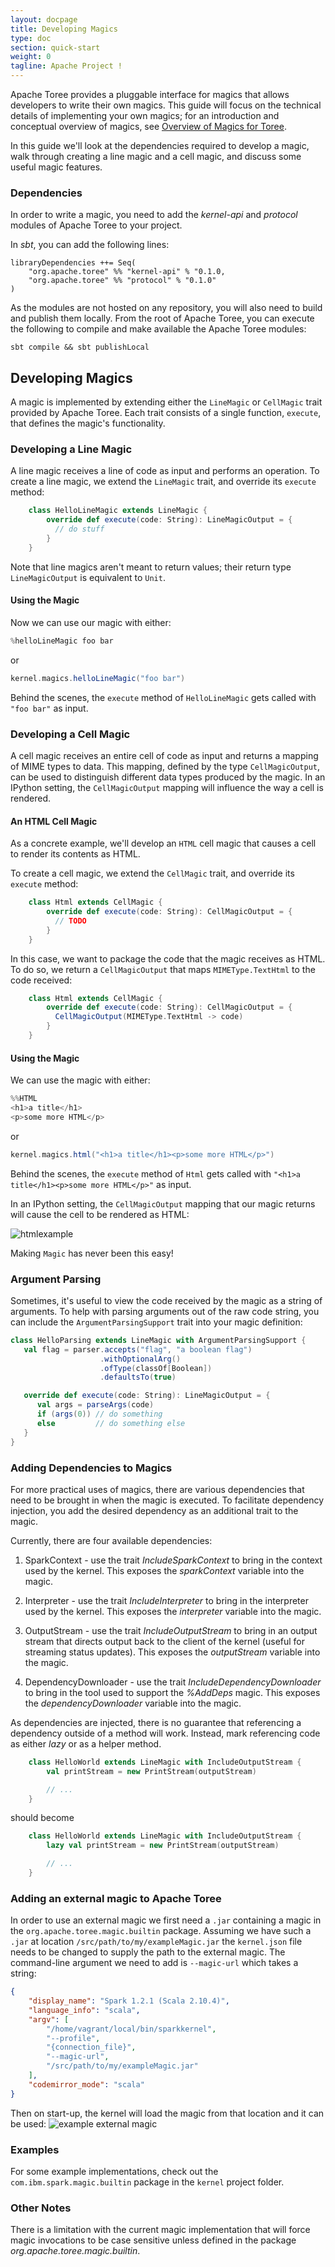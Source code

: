 ```yaml
---
layout: docpage
title: Developing Magics
type: doc
section: quick-start
weight: 0
tagline: Apache Project !
---
```


Apache Toree provides a pluggable interface for magics that allows
developers to write their own magics. This guide will focus on the technical details of implementing your own magics; for an introduction and conceptual overview of magics, see [Overview of Magics for Toree](overview-of-magics).

In this guide we'll look at the dependencies required to develop a magic, walk through creating a line magic and a cell magic, and discuss some useful magic features.

### Dependencies ###

In order to write a magic, you need to add the _kernel-api_ and _protocol_
modules of Apache Toree to your project.

In _sbt_, you can add the following lines:

    libraryDependencies ++= Seq(
        "org.apache.toree" %% "kernel-api" % "0.1.0,
        "org.apache.toree" %% "protocol" % "0.1.0"
    )

As the modules are not hosted on any repository, you will also need to build
and publish them locally. From the root of Apache Toree, you can execute
the following to compile and make available the Apache Toree modules:

    sbt compile && sbt publishLocal

## Developing Magics

A magic is implemented by extending either the ```LineMagic``` or ```CellMagic``` trait provided by Apache Toree. Each trait consists of a single function, ```execute```, that defines the magic's functionality.

### Developing a Line Magic ###

A line magic receives a line of code as input and performs an operation. To create a line magic, we extend the `LineMagic` trait, and override its `execute` method:

```scala
    class HelloLineMagic extends LineMagic {
        override def execute(code: String): LineMagicOutput = {
          // do stuff
        }
    }
```

Note that line magics aren't meant to return values; their return type ```LineMagicOutput``` is equivalent to ```Unit```.

#### Using the Magic
Now we can use our magic with either:
```scala
%helloLineMagic foo bar
```
or
```scala
kernel.magics.helloLineMagic("foo bar")
```

Behind the scenes, the ```execute``` method of ```HelloLineMagic``` gets called with ```"foo bar"``` as input.

### Developing a Cell Magic ###
A cell magic receives an entire cell of code as input and returns a mapping of MIME types to data. This mapping, defined by the type ```CellMagicOutput```, can be used to distinguish different data types produced by the magic. In an IPython setting, the ```CellMagicOutput``` mapping will influence the way a cell is rendered.

#### An HTML Cell Magic ###
As a concrete example, we'll develop an ```HTML``` cell magic that causes a cell to render its contents as HTML.

To create a cell magic, we extend the `CellMagic` trait, and override its `execute` method:

```scala
    class Html extends CellMagic {
        override def execute(code: String): CellMagicOutput = {
          // TODO
        }
    }
```

In this case, we want to package the code that the magic receives as HTML. To do so, we return a ```CellMagicOutput``` that maps ```MIMEType.TextHtml``` to the code received:

```scala
    class Html extends CellMagic {
        override def execute(code: String): CellMagicOutput = {
          CellMagicOutput(MIMEType.TextHtml -> code)
        }
    }
```

#### Using the Magic
We can use the magic with either:
```scala
%%HTML
<h1>a title</h1>
<p>some more HTML</p>
```
or
```scala
kernel.magics.html("<h1>a title</h1><p>some more HTML</p>")
```

Behind the scenes, the ```execute``` method of ```Html``` gets called with ```"<h1>a title</h1><p>some more HTML</p>"``` as input.

In an IPython setting, the ```CellMagicOutput``` mapping that our magic returns will cause the cell to be rendered as HTML:


![htmlexample](https://raw.githubusercontent.com/wiki/ibm-et/spark-kernel/magics_html_example.png)


Making `Magic` has never been this easy!


### Argument Parsing

Sometimes, it's useful to view the code received by the magic as a string of arguments. To help with parsing arguments out of the raw code string, you can include the `ArgumentParsingSupport` trait into your magic definition:

```scala
class HelloParsing extends LineMagic with ArgumentParsingSupport {
   val flag = parser.accepts("flag", "a boolean flag")
                    .withOptionalArg()
                    .ofType(classOf[Boolean])
                    .defaultsTo(true)

   override def execute(code: String): LineMagicOutput = {
      val args = parseArgs(code)
      if (args(0)) // do something
      else         // do something else
   }
}
```
### Adding Dependencies to Magics ###

For more practical uses of magics, there are various dependencies that need to
be brought in when the magic is executed. To facilitate dependency injection,
you add the desired dependency as an additional trait to the magic.

Currently, there are four available dependencies:

1. SparkContext - use the trait _IncludeSparkContext_ to bring in the context
   used by the kernel. This exposes the _sparkContext_ variable into the magic.

2. Interpreter - use the trait _IncludeInterpreter_ to bring in the interpreter
   used by the kernel. This exposes the _interpreter_ variable into the magic.

3. OutputStream - use the trait _IncludeOutputStream_ to bring in an output
   stream that directs output back to the client of the kernel (useful for
   streaming status updates). This exposes the _outputStream_ variable into
   the magic.

4. DependencyDownloader - use the trait _IncludeDependencyDownloader_ to bring
   in the tool used to support the _%AddDeps_ magic. This exposes the
   _dependencyDownloader_ variable into the magic.

As dependencies are injected, there is no guarantee that referencing a
dependency outside of a method will work. Instead, mark referencing code as
either _lazy_ or as a helper method.

```scala
    class HelloWorld extends LineMagic with IncludeOutputStream {
        val printStream = new PrintStream(outputStream)

        // ...
    }
```
should become

```scala
    class HelloWorld extends LineMagic with IncludeOutputStream {
        lazy val printStream = new PrintStream(outputStream)

        // ...
    }
```

### Adding an external magic to Apache Toree ###
In order to use an external magic we first need a `.jar` containing a magic in the `org.apache.toree.magic.builtin` package. Assuming we have such a `.jar` at location `/src/path/to/my/exampleMagic.jar` the `kernel.json` file needs to be changed to supply the path to the external magic. The command-line argument we need to add is `--magic-url` which takes a string:

```json
{
    "display_name": "Spark 1.2.1 (Scala 2.10.4)",
    "language_info": "scala",
    "argv": [
        "/home/vagrant/local/bin/sparkkernel",
        "--profile",
        "{connection_file}",
        "--magic-url",
        "/src/path/to/my/exampleMagic.jar"
    ],
    "codemirror_mode": "scala"
}
```

Then on start-up, the kernel will load the magic from that location and it can be used:
![example external magic](https://raw.githubusercontent.com/wiki/ibm-et/spark-kernel/external_magic_example.png)
### Examples ###

For some example implementations, check out the ```com.ibm.spark.magic.builtin``` package in the ```kernel``` project folder.

### Other Notes ###

There is a limitation with the current magic implementation that will force magic invocations to be case sensitive unless defined in the package _org.apache.toree.magic.builtin_.
